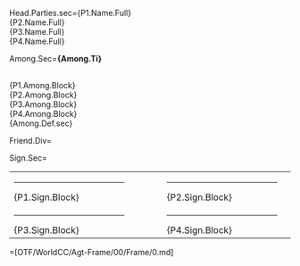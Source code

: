 Head.Parties.sec={P1.Name.Full}<br>{P2.Name.Full}<br>{P3.Name.Full}<br>{P4.Name.Full}

Among.Sec=<b>{Among.Ti}</b><br><br><ul type="none" style="padding-left: 0"><li>{P1.Among.Block}<br></li><li>{P2.Among.Block}<br></li><li>{P3.Among.Block}<br></li><li>{P4.Among.Block}<br></li><li>{Among.Def.sec}</li></ul>

Friend.Div=</i>

Sign.Sec=<table><tr><td valign="top" width="300px"><hr>{P1.Sign.Block}</td><td width="100px"></td><td valign="top" width="300px"><hr>{P2.Sign.Block}</td></tr><tr><td valign="top" width="300px"><hr>{P3.Sign.Block}</td><td><td valign="top" width="300px"><hr>{P4.Sign.Block}</td><td></td></tr></table>

=[OTF/WorldCC/Agt-Frame/00/Frame/0.md]
